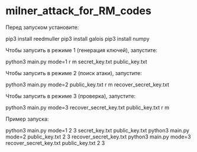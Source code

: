 # milner_attack_for_RM_codes

Перед запуском установите:
  
  pip3 install reedmuller
  pip3 install galois
  pip3 install numpy

Чтобы запусить в режиме 1 (генерация ключей), запустите:

  python3 main.py mode=1 r m secret_key.txt public_key.txt

Чтобы запусить в режиме 2 (поиск атаки), запустите:

  python3 main.py mode=2 public_key.txt r m recover_secret_key.txt

Чтобы запусить в режиме 3 (проверка), запустите:

  python3 main.py mode=3 recover_secret_key.txt public_key.txt r m

Пример запуска:
  
  python3 main.py mode=1 2 3 secret_key.txt public_key.txt
  python3 main.py mode=2 public_key.txt 2 3 recover_secret_key.txt
  python3 main.py mode=3 recover_secret_key.txt public_key.txt 2 3
